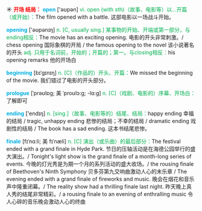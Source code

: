 ☀ <font color="red">**开场 结局：**</font>
<font color="sky blue">**open**</font> ['əʊpən] 
<font color="#00b050">vi. open (with sth)（故事、电影等）以…开篇（或开始）：</font>The film opened with a battle. 这部电影以一场战斗开始。

<font color="sky blue">**opening**</font> ['əʊpənɪŋ] 
<font color="#00b050">n. [C, usually sing.] 某事物的开始、开端或第一部分，与ending相反：</font>The movie has an exciting opening. 电影的开头非常刺激。/ chess opening 国际象棋的开局 / the famous opening to the novel 该小说著名的开头 <font color="#00b050">adj. 只用于名词前，开始的；开篇的；第一。与closing相反：</font>his opening remarks 他的开场白
                      
<font color="sky blue">**beginning**</font> [bɪˈgɪnɪŋ]
<font color="#00b050">n. [C]（作品的）开头、开篇：</font>We missed the beginning of the movie. 我们错过了电影的开头部分。

<font color="sky blue">**prologue**</font> [ˈprəʊlɒg; 美 ˈproʊlɔ:g; -lɑ:g]
<font color="#00b050">n. [C]（戏剧、电影的）序幕、开场白：</font>了解即可

<font color="sky blue">**ending**</font> ['endɪŋ] 
<font color="#00b050">n. [sing.]（故事、电影等的）结尾、结局：</font>happy ending 幸福的结局 / tragic, unhappy ending 悲惨的结局；不幸的结局 / dramatic ending 戏剧性的结局 / The book has a sad ending. 这本书结尾悲惨。
           
<font color="sky blue">**finale**</font> [fɪˈnɑ:li; 美 fɪˈnæli]
<font color="#00b050">n. [C] 演出（或乐曲）的最后部分：</font>The festival ended with a grand finale in Hyde Park. 节日的压轴活动是在海德公园举行的盛大演出。/ Tonight's light show is the grand finale of a month-long series of events. 今晚的灯光秀是为期一个月的系列活动的盛大收场。/ the rousing finale of Beethoven's Ninth Symphony 贝多芬第九交响曲激动人心的末乐章 / The evening ended with a grand finale of fireworks and music. 晚会在烟花和音乐声中隆重闭幕。/ The reality show had a thrilling finale last night. 昨天晚上真人秀的结尾非常精彩。/ a rousing finale to an evening of enthralling music 令人心碎的音乐晚会激动人心的终曲